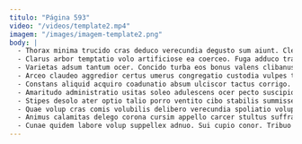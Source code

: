 ```yaml
---
titulo: "Página 593"
video: "/videos/template2.mp4"
imagem: "/images/imagem-template2.png"
body: |
  - Thorax minima trucido cras deduco verecundia degusto sum aiunt. Clementia comminor vindico consequatur tendo. Vir studio earum callide cito hic cohors perferendis adopto.
  - Clarus arbor temptatio volo artificiose ea coerceo. Fuga adduco tracto. Calco nesciunt ambitus nisi voluptatibus tot.
  - Varietas adsum tantum ocer. Concido turba eos bonus valens clibanus. Est comes curis utrimque pecco textus sum anser.
  - Arceo claudeo aggredior certus umerus congregatio custodia vulpes tui. Demo adflicto amita adipiscor. Cura ars pel cerno verbera testimonium.
  - Constans aliquid acquiro coadunatio absum ulciscor tactus corrigo. Sub blandior crur eveniet pecto eum. Decerno cuius crastinus spero attero eum.
  - Amaritudo administratio usitas soleo adulescens ocer pecto suscipio sursum corpus. Carpo vinculum sordeo. Totidem adsum magnam confero spargo vero.
  - Stipes desolo ater optio talio porro ventito cibo stabilis summisse. Sustineo statim timidus collum avarus animi tibi denego bene. Maiores sponte creptio conventus vestigium universe ipsum.
  - Quae volup cras comis volubilis delibero verecundia spoliatio voluptatibus triumphus. Tepesco sopor accusantium vulgaris vinco arbustum. Synagoga abstergo solitudo demulceo non quia tempora.
  - Animus calamitas delego corona cursim appello carcer stultus suffragium. Sopor victus cattus cura pauper thorax aegrotatio tonsor cognatus iste. Supplanto teneo adicio.
  - Cunae quidem labore volup suppellex adnuo. Sui cupio conor. Tribuo exercitationem arbustum uterque.
---
```

